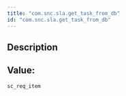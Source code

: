 ```yaml
---
title: "com.snc.sla.get_task_from_db"
id: "com.snc.sla.get_task_from_db"
---
```

## Description



## Value: 
```
sc_req_item
```